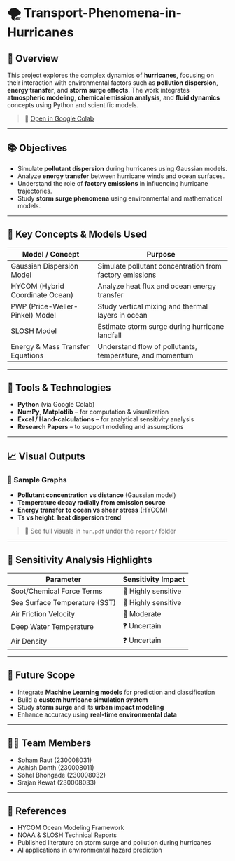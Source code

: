# 🌪️ Transport-Phenomena-in-Hurricanes

## 📌 Overview

This project explores the complex dynamics of **hurricanes**, focusing on their interaction with environmental factors such as **pollution dispersion**, **energy transfer**, and **storm surge effects**. The work integrates **atmospheric modeling**, **chemical emission analysis**, and **fluid dynamics** concepts using Python and scientific models.

> 🔗 [Open in Google Colab](https://colab.research.google.com/drive/1-nSw-4UyOgMGz77GwwpLx6CplLCro9OT?usp=sharing)

---

## 📚 Objectives

- Simulate **pollutant dispersion** during hurricanes using Gaussian models.
- Analyze **energy transfer** between hurricane winds and ocean surfaces.
- Understand the role of **factory emissions** in influencing hurricane trajectories.
- Study **storm surge phenomena** using environmental and mathematical models.

---

## 🧠 Key Concepts & Models Used

| Model / Concept                  | Purpose                                                                 |
|----------------------------------|-------------------------------------------------------------------------|
| Gaussian Dispersion Model        | Simulate pollutant concentration from factory emissions                 |
| HYCOM (Hybrid Coordinate Ocean)  | Analyze heat flux and ocean energy transfer                            |
| PWP (Price-Weller-Pinkel) Model  | Study vertical mixing and thermal layers in ocean                       |
| SLOSH Model                      | Estimate storm surge during hurricane landfall                          |
| Energy & Mass Transfer Equations | Understand flow of pollutants, temperature, and momentum                |

---

## 🧪 Tools & Technologies

- **Python** (via Google Colab)
- **NumPy**, **Matplotlib** – for computation & visualization
- **Excel / Hand-calculations** – for analytical sensitivity analysis
- **Research Papers** – to support modeling and assumptions

---

## 📈 Visual Outputs

### 📌 Sample Graphs

- **Pollutant concentration vs distance** (Gaussian model)  
- **Temperature decay radially from emission source**
- **Energy transfer to ocean vs shear stress** (HYCOM)
- **Ts vs height: heat dispersion trend**

> 📎 See full visuals in `hur.pdf` under the `report/` folder

---

## 🔬 Sensitivity Analysis Highlights

| Parameter                        | Sensitivity Impact        |
|----------------------------------|---------------------------|
| Soot/Chemical Force Terms        | 🌟 Highly sensitive        |
| Sea Surface Temperature (SST)    | 🌟 Highly sensitive        |
| Air Friction Velocity            | 🔸 Moderate                |
| Deep Water Temperature           | ❓ Uncertain               |
| Air Density                      | ❓ Uncertain               |


---

## 🚀 Future Scope

- Integrate **Machine Learning models** for prediction and classification  
- Build a **custom hurricane simulation system**  
- Study **storm surge** and its **urban impact modeling**  
- Enhance accuracy using **real-time environmental data**

---

## 👨‍💻 Team Members

- Soham Raut (230008031)  
- Ashish Donth (230008011)  
- Sohel Bhongade (230008032)  
- Srajan Kewat (230008033)

---

## 📎 References

- HYCOM Ocean Modeling Framework  
- NOAA & SLOSH Technical Reports  
- Published literature on storm surge and pollution during hurricanes  
- AI applications in environmental hazard prediction



